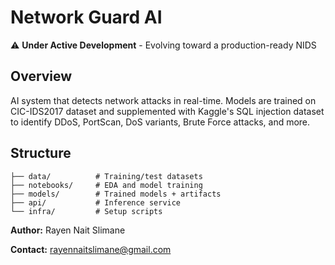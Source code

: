 # Network Guard AI

⚠️ **Under Active Development** - Evolving toward a production-ready NIDS

## Overview

AI system that detects network attacks in real-time. Models are trained on CIC-IDS2017 dataset and supplemented with Kaggle's SQL injection dataset to identify DDoS, PortScan, DoS variants, Brute Force attacks, and more.

## Structure

```
├── data/          # Training/test datasets
├── notebooks/     # EDA and model training
├── models/        # Trained models + artifacts
├── api/           # Inference service
└── infra/         # Setup scripts
```

**Author:** Rayen Nait Slimane

**Contact:** rayennaitslimane@gmail.com